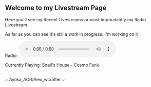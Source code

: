 ## Welcome to my Livestream Page

Here you'll see my Recent Livestreams or most Imporatantly my Radio Livestream.

As far as you can see it's still a work in progress. I'm working on it

Radio:
<audio controls preload="metadata" style=" width:320px;">
	<source src="http://7e65a7e64dcb.ngrok.io/stream.mp3" type="audio/mpeg">
	Your browser does not support the audio element.
</audio><br />

Currently Playing: Snail's House - Cosmo Funk

<br>
~ Ayoka_ACR/Alex_wcrafter ~
